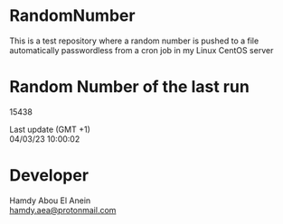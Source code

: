 # RandomNumber    
This is a test repository where a random number is pushed to a file automatically passwordless from a cron job in my Linux CentOS server    
# Random Number of the last run   
15438
      
Last update (GMT +1)    
04/03/23 10:00:02
# Developer    
Hamdy Abou El Anein   
hamdy.aea@protonmail.com
